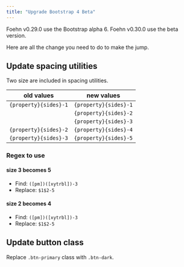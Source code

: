 ```yaml
---
title: "Upgrade Bootstrap 4 Beta"
---
```


Foehn v0.29.0 use the Bootstrap alpha 6. Foehn v0.30.0 use the beta version.

Here are all the change you need to do to make the jump.

## Update spacing utilities

Two size are included in spacing utilities.

| old values            | new values            |
|-----------------------|-----------------------|
| `{property}{sides}-1` | `{property}{sides}-1` |
|                       | `{property}{sides}-2` |
|                       | `{property}{sides}-3` |
| `{property}{sides}-2` | `{property}{sides}-4` |
| `{property}{sides}-3` | `{property}{sides}-5` |

### Regex to use

#### size 3 becomes 5
- Find: `([pm])([xytrbl])-3`
- Replace: `$1$2-5`

#### size 2 becomes 4
- Find: `([pm])([xytrbl])-3`
- Replace: `$1$2-5`

## Update button class

Replace `.btn-primary` class with `.btn-dark`.
